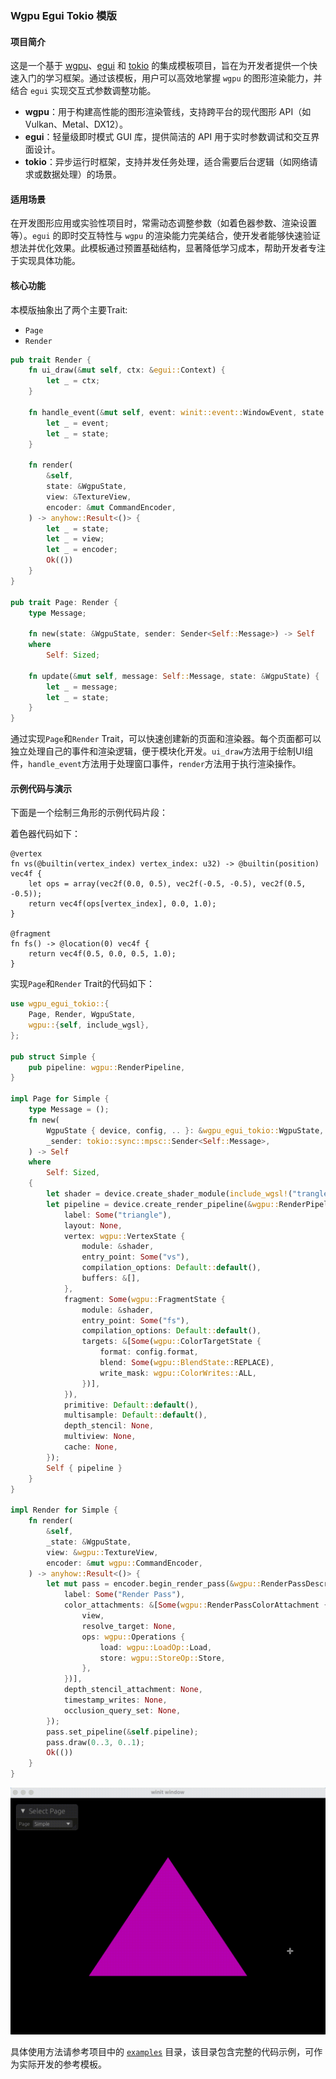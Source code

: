 ### Wgpu Egui Tokio 模版

#### 项目简介  

这是一个基于 [wgpu](https://github.com/gfx-rs/wgpu-rs)、[egui](https://github.com/emilk/egui) 和 [tokio](https://github.com/tokio-rs/tokio) 的集成模板项目，旨在为开发者提供一个快速入门的学习框架。通过该模板，用户可以高效地掌握 `wgpu` 的图形渲染能力，并结合 `egui` 实现交互式参数调整功能。

- **wgpu**：用于构建高性能的图形渲染管线，支持跨平台的现代图形 API（如 Vulkan、Metal、DX12）。  
- **egui**：轻量级即时模式 GUI 库，提供简洁的 API 用于实时参数调试和交互界面设计。  
- **tokio**：异步运行时框架，支持并发任务处理，适合需要后台逻辑（如网络请求或数据处理）的场景。  

#### 适用场景  

在开发图形应用或实验性项目时，常需动态调整参数（如着色器参数、渲染设置等）。`egui` 的即时交互特性与 `wgpu` 的渲染能力完美结合，使开发者能够快速验证想法并优化效果。此模板通过预置基础结构，显著降低学习成本，帮助开发者专注于实现具体功能。

#### 核心功能

本模版抽象出了两个主要Trait:

- `Page`
- `Render`

```rust
pub trait Render {
    fn ui_draw(&mut self, ctx: &egui::Context) {
        let _ = ctx;
    }

    fn handle_event(&mut self, event: winit::event::WindowEvent, state: &WgpuState) {
        let _ = event;
        let _ = state;
    }

    fn render(
        &self,
        state: &WgpuState,
        view: &TextureView,
        encoder: &mut CommandEncoder,
    ) -> anyhow::Result<()> {
        let _ = state;
        let _ = view;
        let _ = encoder;
        Ok(())
    }
}

pub trait Page: Render {
    type Message;

    fn new(state: &WgpuState, sender: Sender<Self::Message>) -> Self
    where
        Self: Sized;

    fn update(&mut self, message: Self::Message, state: &WgpuState) {
        let _ = message;
        let _ = state;
    }
}
```

通过实现`Page`和`Render` Trait，可以快速创建新的页面和渲染器。每个页面都可以独立处理自己的事件和渲染逻辑，便于模块化开发。`ui_draw`方法用于绘制UI组件，`handle_event`方法用于处理窗口事件，`render`方法用于执行渲染操作。

#### 示例代码与演示

下面是一个绘制三角形的示例代码片段：

着色器代码如下：

```wgsl
@vertex
fn vs(@builtin(vertex_index) vertex_index: u32) -> @builtin(position) vec4f {
    let ops = array(vec2f(0.0, 0.5), vec2f(-0.5, -0.5), vec2f(0.5, -0.5));
    return vec4f(ops[vertex_index], 0.0, 1.0);
}

@fragment
fn fs() -> @location(0) vec4f {
    return vec4f(0.5, 0.0, 0.5, 1.0);
}

```

实现`Page`和`Render` Trait的代码如下：

```rust
use wgpu_egui_tokio::{
    Page, Render, WgpuState,
    wgpu::{self, include_wgsl},
};

pub struct Simple {
    pub pipeline: wgpu::RenderPipeline,
}

impl Page for Simple {
    type Message = ();
    fn new(
        WgpuState { device, config, .. }: &wgpu_egui_tokio::WgpuState,
        _sender: tokio::sync::mpsc::Sender<Self::Message>,
    ) -> Self
    where
        Self: Sized,
    {
        let shader = device.create_shader_module(include_wgsl!("trangle.wgsl"));
        let pipeline = device.create_render_pipeline(&wgpu::RenderPipelineDescriptor {
            label: Some("triangle"),
            layout: None,
            vertex: wgpu::VertexState {
                module: &shader,
                entry_point: Some("vs"),
                compilation_options: Default::default(),
                buffers: &[],
            },
            fragment: Some(wgpu::FragmentState {
                module: &shader,
                entry_point: Some("fs"),
                compilation_options: Default::default(),
                targets: &[Some(wgpu::ColorTargetState {
                    format: config.format,
                    blend: Some(wgpu::BlendState::REPLACE),
                    write_mask: wgpu::ColorWrites::ALL,
                })],
            }),
            primitive: Default::default(),
            multisample: Default::default(),
            depth_stencil: None,
            multiview: None,
            cache: None,
        });
        Self { pipeline }
    }
}

impl Render for Simple {
    fn render(
        &self,
        _state: &WgpuState,
        view: &wgpu::TextureView,
        encoder: &mut wgpu::CommandEncoder,
    ) -> anyhow::Result<()> {
        let mut pass = encoder.begin_render_pass(&wgpu::RenderPassDescriptor {
            label: Some("Render Pass"),
            color_attachments: &[Some(wgpu::RenderPassColorAttachment {
                view,
                resolve_target: None,
                ops: wgpu::Operations {
                    load: wgpu::LoadOp::Load,
                    store: wgpu::StoreOp::Store,
                },
            })],
            depth_stencil_attachment: None,
            timestamp_writes: None,
            occlusion_query_set: None,
        });
        pass.set_pipeline(&self.pipeline);
        pass.draw(0..3, 0..1);
        Ok(())
    }
}

```

![20250514171915_rec_](README.assets/20250514171915_rec_.gif)

具体使用方法请参考项目中的 [`examples`](https://github.com/yexiyue/wgpu-egui-tokio/tree/main/examples/image-texture/src) 目录，该目录包含完整的代码示例，可作为实际开发的参考模板。
